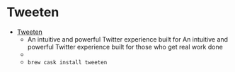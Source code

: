 # Tweeten
- [Tweeten](https://tweetenapp.com/)
  -  An intuitive and powerful Twitter experience built for  An intuitive and powerful Twitter experience built for those who get real work done
  - 
  - `brew cask install tweeten`

